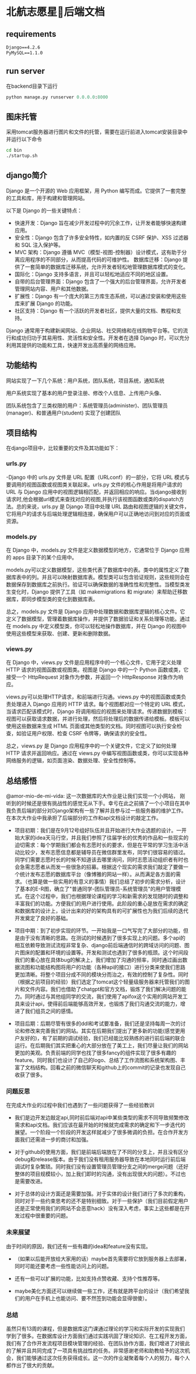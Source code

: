 # 北航志愿星🌟后端文档

## requirements
```txt
Django==4.2.6
PyMySQL==1.1.0
```

## run server
在backend目录下运行
```python 
python manage.py runserver 0.0.0.0:8000
```

## 图床托管
采用tomcat服务器进行图片和文件的托管，需要在运行前进入tomcat安装目录中并运行以下命令
```bash
cd bin
./startup.sh
```

## django简介
Django 是一个开源的 Web 应用框架，用 Python 编写而成。它提供了一套完整的工具和库，用于构建和管理网站。

以下是 Django 的一些关键特点：
- 快速开发：Django 旨在减少开发过程中的冗余工作，让开发者能够快速构建应用。
- 安全性：Django 包含了许多安全特性，如内置的反 CSRF 保护、XSS 过滤器和 SQL 注入保护等。
- MVC 架构：Django 遵循 MVC（模型-视图-控制器）设计模式，这有助于分离应用程序的不同部分，从而提高代码的可维护性。
数据库迁移：Django 提供了一套简单的数据库迁移系统，允许开发者轻松地管理数据库模式的变化。
- 国际化：Django 支持多语言，并且可以轻松地适应不同的地区设置。
- 自带的后台管理界面：Django 包含了一个强大的后台管理界面，允许开发者管理网站内容、用户和其他数据。
- 扩展性：Django 有一个庞大的第三方库生态系统，可以通过安装和使用这些库来扩展 Django 的功能。
- 社区支持：Django 有一个活跃的开发者社区，提供大量的文档、教程和支持。

Django 通常用于构建新闻网站、企业网站、社交网络和在线购物平台等。它的流行和成功归功于其易用性、灵活性和安全性。开发者在选择 Django 时，可以充分利用其提供的功能和工具，快速开发出高质量的网络应用。


## 功能结构
网站实现了一下几个系统：用户系统，团队系统，项目系统，通知系统

用户系统实现了基本的用户登录注册、修改个人信息、上传用户头像、

团队系统包含了三类权限的用户：系统管理员(administer)、团队管理员(manager)、和普通用户(student)
实现了创建团队


## 项目结构
在django项目中，比较重要的文件及其功能如下：

### urls.py
-Django 中的 urls.py 文件是 URL 配置（URLconf）的一部分，它将 URL 模式与要调用的视图函数或视图类关联起来。urls.py 文件的核心作用是将用户请求的 URL 与 Django 应用中的视图逻辑相匹配，并返回相应的响应。当django接收到请求时,他会根据url模式来查找对应的视图,并执行该视图函数或类的dispatch方法。总的来说，urls.py 是 Django 项目中处理 URL 路由和视图逻辑的关键文件，它将用户的请求与后端处理逻辑相连接，确保用户可以正确地访问到对应的页面或资源。

### models.py 
在 Django 中，models.py 文件是定义数据模型的地方，它通常位于 Django 应用的 apps 目录下的某个应用中。

models.py可以定义数据模型，这些类代表了数据库中的表。类中的属性定义了数据库表中的列。并且可以映射数据库表。模型类可以包含验证规则，这些规则会在数据保存到数据库之前执行。验证可以确保数据的准确性性和完整性。当模型类发生变化时，Django 提供了工具（如 makemigrations 和 migrate）来帮助迁移数据库，即同步模型类的变化到数据库表。

总之，models.py 文件是 Django 应用中处理数据和数据库逻辑的核心文件。它定义了数据模型，管理着数据库操作，并提供了数据验证和关系处理等功能。通过在 models.py 中定义模型类，你可以轻松地操作数据库，并在 Django 的视图中使用这些模型来获取、创建、更新和删除数据。

### views.py
在 Django 中，views.py 文件是应用程序中的一个核心文件，它用于定义处理 HTTP 请求的视图函数或视图类。视图是 Django 中的一个 Python 函数或类，它接受一个 HttpRequest 对象作为参数，并返回一个 HttpResponse 对象作为响应。

views.py可以处理HTTP请求，和前端进行沟通。views.py 中的视图函数或类负责处理进入 Django 应用的 HTTP 请求。每个视图都对应一个特定的 URL 模式，当请求匹配该模式时，Django 将调用相应的视图来处理请求。传递数据到模板：视图可以获取请求数据，并进行处理，然后将处理后的数据传递给模板。模板可以使用这些数据来生成 HTML 页面或其他类型的文档。同时视图可以执行安全检查，如验证用户权限、检查 CSRF 令牌等，确保请求的安全性。

总之，views.py 是 Django 应用程序中的一个关键文件，它定义了如何处理 HTTP 请求并返回响应。通过在 views.py 中编写视图函数或类，你可以实现各种网络服务的逻辑，如页面渲染、数据处理、安全性控制等。


## 总结感悟
@amor-mio-de-mi-vida: 这一次数据库的大作业是让我们实现一个小网站， 刚听到的时候还是很有挑战性的感觉无从下手。幸亏在此之前搞了一个小项目在其中我负责后端的部分对Django架构有一些了解并且参与过一些服务器的维护工作。在本次大作业中我承担了后端部分的工作和api文档设计的敲定工作。

- 项目初期：我们是在9月12号组好队伍并且开始进行大作业选题的设计。一开始大家的idea天马行空，并且我们参照了往届学长的优秀的作品和一些现实的迫切需求：每个学期我们都会有志愿时长的要求，但是在平常的学习生活中活动比较少，发布志愿信息都是辅导员在微信群里发布，同学们很容易的错过。同学们需要志愿时长的时候不知道该去哪里询问，同时志愿活动组织者有时也会急需志愿者从而发一些很急的招募。根据这个现实的需求我们敲定了要做一个统计发布志愿的数据库平台（像博雅的网站一样）。从而满足各方面的需求。（也算是做一些实用的有意义的事情）我们总结了初步的需求分析，设计了基本的E-R图，确立了"普通同学-团队管理员-系统管理员"的用户管理模式。在这个过程中，我们也根据理论课程的学习和新需求的发现随时的调整和丰富我们的功能。方便我们的用户进行使用。此阶段的重心是放在需求的确定和数据库的设计上，设计出来的好的架构具有的可扩展性也为我们后续的迭代开发奠定了良好的基础。


- 项目中期：到了初步实现的环节。一开始我是一口气写完了大部分的功能，但是由于没有清晰的思路。在测试的时候遇到了很多实现上的问题。多个api的相互依赖导致测试流程非常复杂、django前后端通信时的跨域访问的问题、图片图床的配置和环境的设置等。开发和测试也遇到了很多的瓶颈。这个时间段我们的重心放在具体bug的解决上，我们增加了沟通的频率，同时通过画出数据流图和功能结构图将用户的功能（各种api的接口）进行分类来使我们思路更加清晰。将整个项目分成不同的模块分而治之，有效的控制了复杂性。同时（根据之前项目的经验）我们选定了tomcat这个轻量级服务器来托管我们的图片和文件内容。我们也借助了chatgpt和官方文档，锻炼了我们解决问题的能力。同时通过与其他组同学的交流，我们使用了apifox这个实用的网站开发工具来设计api，使得前后端能够高效开发，也锻炼了我们沟通交流的能力，增进了我们组员之间的感情。


- 项目后期：后期尽管有很多的ddl和考试要准备，我们还是坚持每周一次的讨论和修改来完善我们的网站。其实在后期我们提出了更多新的功能(感觉更用户友好的)，有了前期的调试经验，我们已经能比较熟练的进行前后端的联合运行。在后期我们其实把重心的大部分放在了美工上，我们尽量让我们的网站更加的美观。负责前端的同学也找了很多fancy的组件实现了很多有趣的feature。同时我们也设计了自己的logo、总结了工作流图和系统架构图、丰富了文档结构。回看之前的微信聊天和github上的commit的记录也发现自己收获了很多。


### 问题反思

在完成大作业的过程中我们也遇到了一些问题获得了一些经验教训

- 我们是边开发边敲定api,同时前后端对api中某些类型的需求不同导致频繁修改需求和api文档。我们应该在最开始的时候就完成需求的确定和下一步迭代的展望。一个阶段一个阶段的开发这样就减少了很多微调的负担。在合作开发方面我们还需进一步的商讨和加强。

- 对于github的使用方面，我们是前端后端放在了不同的分支上，并且没有区分debug和release版本。由于我们没有租用服务器导致在本地同时运行前后端调试时复杂繁琐。同时我们没有设置管理员管理分支之间的merge问题（还好整体的项目规模较小，加上我们即时的沟通，没有出现很大的问题）。不过也是需要改进。

- 对于总体的设计方面还是需要加强。对于实体的设计我们进行了多次的重构，同时对于一些约束思考的还不是特别细致。对于一些保护（我们目前假定用户还是正常使用我们的网站不会恶意hack）没有深入考虑，事实上这些都是在开发过程中很重要的问题。

### 未来展望

由于时间的原因，我们还有一些有趣的idea和feature没有实现。

- （如果以后能开放给大家用的话）maybe首先需要将它放到服务器上去部署，同时可能还要考虑一些性能访问上的问题。

- 还有一些可以扩展的功能，比如支持点赞收藏、支持个性推荐等。

- maybe美化方面还可以继续做一些工作，还有就是跨平台的设计（我们希望我们的用户在手机上也能访问、要不然签到功能会显得很傻）。

### 总结

虽然只有13周的课程，但是数据库这门课通过理论的学习和实际开发的实现我们学到了很多。在数据库设计方面我们通过实践巩固了理论知识、在工程开发方面，我们有了合作开发流程项目模块管理的经验、在团队协作方面，我们增进了对彼此的了解并且共同完成了一项具有挑战性的任务。非常感谢老师和助教给予的这次机会，我们能够通过这次任务获得成长。这一次的作业凝聚着每个人的努力，每个人都作出了很大的贡献。
